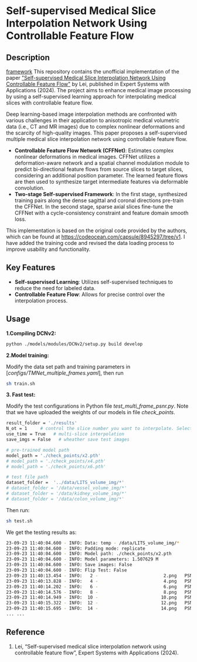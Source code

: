 # Self-supervised Medical Slice Interpolation Network Using Controllable Feature Flow

## Description
[framework](https://github.com/Hiyeon/MSI/assets/129496263/3a7010a3-2ff8-477e-a052-9e01b5742bbc)
This repository contains the unofficial implementation of the paper ["Self-supervised Medical Slice Interpolation Network Using Controllable Feature Flow"](https://www.sciencedirect.com/science/article/pii/S0957417423024454) by Lei, published in Expert Systems with Applications (2024). The project aims to enhance medical image processing by using a self-supervised learning approach for interpolating medical slices with controllable feature flow.

Deep learning-based image interpolation methods are confronted with various challenges in their application to anisotropic medical volumetric data (i.e., CT and MR images) due to complex nonlinear deformations and the scarcity of high-quality images. This paper proposes a self-supervised multiple medical slice interpolation network using controllable feature flow.

- **Controllable Feature Flow Network (CFFNet)**: Estimates complex nonlinear deformations in medical images. CFFNet utilizes a deformation-aware network and a spatial channel modulation module to predict bi-directional feature flows from source slices to target slices, considering an additional position parameter. The learned feature flows are then used to synthesize target intermediate features via deformable convolution.
- **Two-stage Self-supervised Framework**: In the first stage, synthesized training pairs along the dense sagittal and coronal directions pre-train the CFFNet. In the second stage, sparse axial slices fine-tune the CFFNet with a cycle-consistency constraint and feature domain smooth loss.

This implementation is based on the original code provided by the authors, which can be found at https://codeocean.com/capsule/8945297/tree/v1. I have added the training code and revised the data loading process to improve usability and functionality.

## Key Features
- **Self-supervised Learning**: Utilizes self-supervised techniques to reduce the need for labeled data.
- **Controllable Feature Flow**: Allows for precise control over the interpolation process.

## Usage
**1.Compiling DCNv2:**
```bash
python ./models/modules/DCNv2/setup.py build develop
```

**2.Model training:**

Modify the data set path and training parameters in [_configs/TMNet_multiple_frames.yaml_], then run
```bash
sh train.sh
```

**3. Fast test:**

Modify the test configurations in Python file _test_multi_frame_psnr.py_. Note that we have uploaded the weights of our models in file _check_points_. 
```bash
result_folder = './results'
N_ot = 1     # control the slice number you want to interpolate. Select [1, 3, 5] for [x2, x4, x6] respectively.
use_time = True   # multi-slice interpolation
save_imgs = False   # wheather save test images

# pre-trained model path
model_path = './check_points/x2.pth'   
# model_path = './check_points/x4.pth'
# model_path = './check_points/x6.pth'

# test file path
dataset_folder =  '../data/LITS_volume_img/*'
# dataset_folder = '/data/vessel_volume_img/*'
# dataset_folder = '/data/kidney_volume_img/*'
# dataset_folder = '/data/colon_volume_img/*'
```
Then run:
```bash
sh test.sh
```
We get the testing results as:
```bash
23-09-23 11:40:04.600 - INFO: Data: temp - /data/LITS_volume_img/*
23-09-23 11:40:04.600 - INFO: Padding mode: replicate
23-09-23 11:40:04.600 - INFO: Model path: ./check_points/x2.pth
23-09-23 11:40:04.600 - INFO: Model parameters: 1.507629 M
23-09-23 11:40:04.600 - INFO: Save images: False
23-09-23 11:40:04.600 - INFO: Flip Test: False
23-09-23 11:40:13.454 - INFO:   2 -                         2.png 	PSNR: 39.060180 dB 	SSIM: 0.972012 dB
23-09-23 11:40:13.828 - INFO:   4 -                         4.png 	PSNR: 39.320951 dB 	SSIM: 0.973429 dB
23-09-23 11:40:14.202 - INFO:   6 -                         6.png 	PSNR: 39.100264 dB 	SSIM: 0.972124 dB
23-09-23 11:40:14.576 - INFO:   8 -                         8.png 	PSNR: 39.151693 dB 	SSIM: 0.972499 dB
23-09-23 11:40:14.949 - INFO:  10 -                        10.png 	PSNR: 39.002313 dB 	SSIM: 0.971758 dB
23-09-23 11:40:15.322 - INFO:  12 -                        12.png 	PSNR: 39.097148 dB 	SSIM: 0.973091 dB
23-09-23 11:40:15.695 - INFO:  14 -                        14.png 	PSNR: 39.057419 dB 	SSIM: 0.973872 dB
... ...
```

## Reference
1. Lei, “Self-supervised medical slice interpolation network using controllable feature flow”, Expert Systems with Applications (2024).


